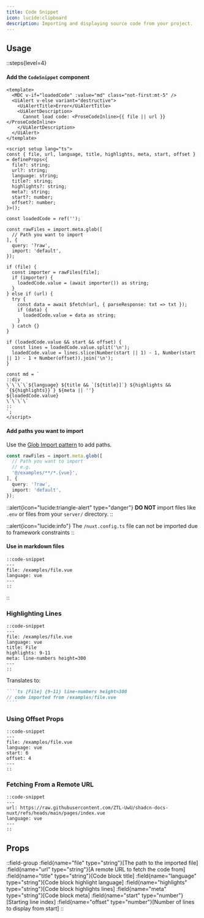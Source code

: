 ```yaml
---
title: Code Snippet
icon: lucide:clipboard
description: Importing and displaying source code from your project.
---
```


## Usage

::steps{level=4}

#### Add the `CodeSnippet` component

```vue [components/content/CodeSnippet.vue] {25-30} line-numbers height=400
<template>
  <MDC v-if="loadedCode" :value="md" class="not-first:mt-5" />
  <UiAlert v-else variant="destructive">
    <UiAlertTitle>Error</UiAlertTitle>
    <UiAlertDescription>
      Cannot load code: <ProseCodeInline>{{ file || url }}</ProseCodeInline>
    </UiAlertDescription>
  </UiAlert>
</template>

<script setup lang="ts">
const { file, url, language, title, highlights, meta, start, offset } = defineProps<{
  file?: string;
  url?: string;
  language: string;
  title?: string;
  highlights?: string;
  meta?: string;
  start?: number;
  offset?: number;
}>();

const loadedCode = ref('');

const rawFiles = import.meta.glob([
  // Path you want to import
], {
  query: '?raw',
  import: 'default',
});

if (file) {
  const importer = rawFiles[file];
  if (importer) {
    loadedCode.value = (await importer()) as string;
  }
} else if (url) {
  try {
    const data = await $fetch(url, { parseResponse: txt => txt });
    if (data) {
      loadedCode.value = data as string;
    }
  } catch {}
}

if (loadedCode.value && start && offset) {
  const lines = loadedCode.value.split('\n');
  loadedCode.value = lines.slice(Number(start || 1) - 1, Number(start || 1) - 1 + Number(offset)).join('\n');
}

const md = `
::div
\`\`\`\`${language} ${title && `[${title}]`} ${highlights && `{${highlights}}`} ${meta || ''}
${loadedCode.value}
\`\`\`\`
::
`;
</script>
```

#### Add paths you want to import

Use the [Glob Import pattern](https://vite.dev/guide/features#multiple-patterns) to add paths.

```ts [Line 25 to 30 in CodeSnippet.vue]
const rawFiles = import.meta.glob([
  // Path you want to import
  // e.g.
  '@/examples/**/*.{vue}',
], {
  query: '?raw',
  import: 'default',
});
```

::alert{icon="lucide:triangle-alert" type="danger"}
**DO NOT** import files like `.env` or files from your `server/` directory.
::

::alert{icon="lucide:info"}
The `/nuxt.config.ts` file can not be imported due to framework constraints
::

#### Use in markdown files

```mdc
::code-snippet
---
file: /examples/file.vue
language: vue
---
::
```

::

### Highlighting Lines

```mdc
::code-snippet
---
file: /examples/file.vue
language: vue
title: File
highlights: 9-11
meta: line-numbers height=300
---
::
```

Translates to:

`````md
````ts [File] {9-11} line-numbers height=300
// code imported from /examples/file.vue
````
`````

### Using Offset Props

```mdc
::code-snippet
---
file: /examples/file.vue
language: vue
start: 6
offset: 4
---
::
```

### Fetching From a Remote URL

```mdc
::code-snippet
---
url: https://raw.githubusercontent.com/ZTL-UwU/shadcn-docs-nuxt/refs/heads/main/pages/index.vue
language: vue
---
::
```

## Props

::field-group
  :field{name="file" type="string"}[The path to the imported file]
  :field{name="url" type="string"}[A remote URL to fetch the code from]
  :field{name="title" type="string"}[Code block title]
  :field{name="language" type="string"}[Code block highlight language]
  :field{name="highlights" type="string"}[Code block highlights lines]
  :field{name="meta" type="string"}[Code block meta]
  :field{name="start" type="number"}[Starting line index]
  :field{name="offset" type="number"}[Number of lines to display from start]
::
